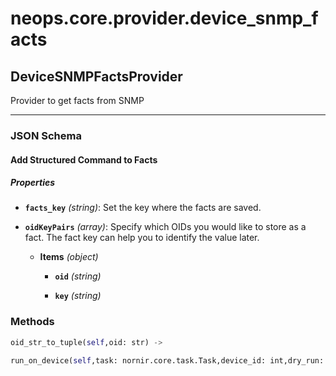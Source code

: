 # neops.core.provider.device_snmp_facts
## DeviceSNMPFactsProvider
Provider to get facts from SNMP

----------
### JSON Schema
#### Add Structured Command to Facts


##### Properties


- **`facts_key`** *(string)*: Set the key where the facts are saved.

- **`oidKeyPairs`** *(array)*: Specify which OIDs you would like to store as a fact. The fact key can help you to identify the value later.

  - **Items** *(object)*

    - **`oid`** *(string)*

    - **`key`** *(string)*

### Methods
```python
oid_str_to_tuple(self,oid: str) -> 
```
```python
run_on_device(self,task: nornir.core.task.Task,device_id: int,dry_run: bool = True,execute_on: List = None,**kwargs) -> Union[Dict, nornir.core.task.Result]
```